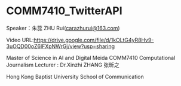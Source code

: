 # COMM7410_TwitterAPI

Speaker：朱蕊 ZHU Rui(carazhurui@163.com)

Video URL:https://drive.google.com/file/d/1kOLtG4yR8Hv9-3uOQD00oZ6lFXpNWrGj/view?usp=sharing



Master of Science in AI and Digital Meida
COMM7410 Computational Journalism
Lecturer : Dr.Xinzhi ZHANG 张昕之

Hong Kong Baptist University
School of Communication
